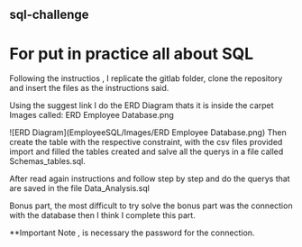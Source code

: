 ## sql-challenge
# For put in practice all about SQL

Following the instructios , I replicate the gitlab folder, clone the repository and insert the files as the instructions said.

Using the suggest link I do the ERD Diagram thats it is inside the carpet Images called: ERD Employee Database.png

![ERD Diagram](EmployeeSQL/Images/ERD Employee Database.png)
Then create the table with the respective constraint, with the csv files provided import and filled the tables created and salve all the querys in a file called Schemas_tables.sql.

After read again instructions and follow step by step and do the querys that are saved in the file Data_Analysis.sql

Bonus part, the most difficult to try solve the bonus part was the connection with the database then I think I complete this part.

**Important Note , is necessary the password for the connection.


